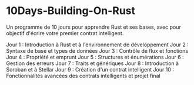 # 10Days-Building-On-Rust
Un programme de 10 jours pour apprendre Rust et ses bases, avec pour objectif d'écrire votre premier contrat intelligent.

Jour 1 : Introduction à Rust et à l'environnement de développement
Jour 2 : Syntaxe de base et types de données
Jour 3 : Contrôle de flux et fonctions
Jour 4 : Propriété et emprunt
Jour 5 : Structures et énumérations
Jour 6 : Gestion des erreurs
Jour 7 : Traits et génériques
Jour 8 : Introduction à Soroban et à Stellar
Jour 9 : Création d'un contrat intelligent
Jour 10 : Fonctionnalités avancées des contrats intelligents et projet final
